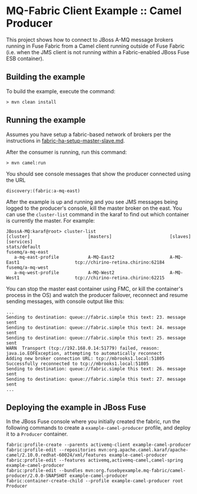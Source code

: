MQ-Fabric Client Example :: Camel Producer
===========================================

This project shows how to connect to JBoss A-MQ message brokers running in Fuse
Fabric from a Camel client running outside of Fuse Fabric (i.e. when the JMS
client is not running within a Fabric-enabled JBoss Fuse ESB container).

Building the example
--------------------

To build the example, execute the command: 

	> mvn clean install

Running the example
-------------------

Assumes you have setup a fabric-based network of brokers per the instructions in
[fabric-ha-setup-master-slave.md](../docs/fabric-ha-setup-master-slave.md).

After the consumer is running, run this command:

	> mvn camel:run

You should see console messages that show the producer connected using the URL

	discovery:(fabric:a-mq-east)

<!--
  Another way to figure out which container is currently the master is to
  inspect the logs:

  cat instances/A-MQ-East1/data/log/karaf.log | grep mq-fabric
-->

After the example is up and running and you see JMS messages being logged to the
producer's console, kill the master broker on the east. You can use the
`cluster-list` command in the karaf to find out which container is currently
the master. For example:

    JBossA-MQ:karaf@root> cluster-list 
    [cluster]                      [masters]                      [slaves]                       [services]
    stats/default                                                                                
    fusemq/a-mq-east
       a-mq-east-profile           A-MQ-East2                     A-MQ-East1                     tcp://chirino-retina.chirino:62184
    fusemq/a-mq-west
       a-mq-west-profile           A-MQ-West2                     A-MQ-West1                     tcp://chirino-retina.chirino:62215

You can stop the master east container using FMC, or kill the container's process
in the OS) and watch the producer failover, reconnect and resume sending
messages, with console output like this:

    ...
    Sending to destination: queue://fabric.simple this text: 23. message sent
    Sending to destination: queue://fabric.simple this text: 24. message sent
    Sending to destination: queue://fabric.simple this text: 25. message sent
    WARN  Transport (tcp://192.168.0.14:51779) failed, reason:  java.io.EOFException, attempting to automatically reconnect
    Adding new broker connection URL: tcp://mbrooks1.local:51805
    Successfully reconnected to tcp://mbrooks1.local:51805
    Sending to destination: queue://fabric.simple this text: 26. message sent
    Sending to destination: queue://fabric.simple this text: 27. message sent
    ...

Deploying the example in JBoss Fuse
-----------------------------------

In the JBoss Fuse console where you initially created the fabric, run the
following commands to create a `example-camel-producer` profile, and deploy
it to a `Producer` container.

    fabric:profile-create --parents activemq-client example-camel-producer
    fabric:profile-edit --repositories mvn:org.apache.camel.karaf/apache-camel/2.10.0.redhat-60024/xml/features example-camel-producer
    fabric:profile-edit --features activemq,activemq-camel,camel-spring example-camel-producer
    fabric:profile-edit --bundles mvn:org.fusebyexample.mq-fabric/camel-producer/2.0.0-SNAPSHOT example-camel-producer
    fabric:container-create-child --profile example-camel-producer root Producer
